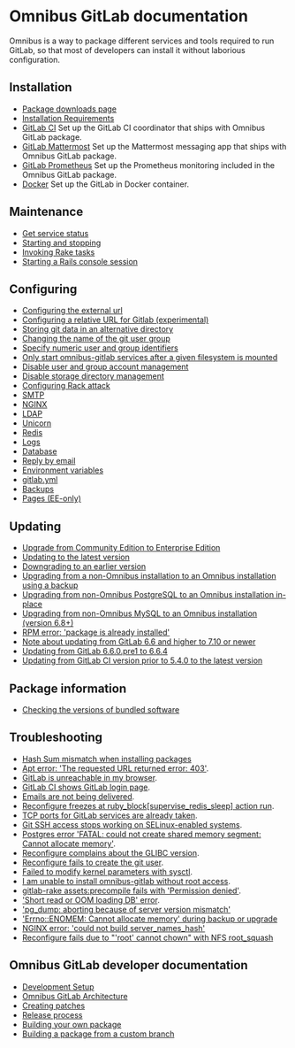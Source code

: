 # Omnibus GitLab documentation

Omnibus is a way to package different services and tools required to run GitLab, so that most of developers can install it without laborious configuration.

## Installation

- [Package downloads page](https://about.gitlab.com/downloads/)
- [Installation Requirements](https://docs.gitlab.com/ce/install/requirements.html)
- [GitLab CI](gitlab-ci/README.md) Set up the GitLab CI coordinator that ships with Omnibus GitLab package.
- [GitLab Mattermost](gitlab-mattermost/README.md) Set up the Mattermost messaging app that ships with Omnibus GitLab package.
- [GitLab Prometheus](https://docs.gitlab.com/ce/administration/monitoring/performance/prometheus.html) Set up the Prometheus
  monitoring included in the Omnibus GitLab package.
- [Docker](docker/README.md) Set up the GitLab in Docker container.

## Maintenance

- [Get service status](maintenance/README.md#get-service-status)
- [Starting and stopping](maintenance/README.md#starting-and-stopping)
- [Invoking Rake tasks](maintenance/README.md#invoking-rake-tasks)
- [Starting a Rails console session](maintenance/README.md#starting-a-rails-console-session)

## Configuring

- [Configuring the external url](settings/configuration.md#configuring-the-external-url-for-gitlab)
- [Configuring a relative URL for Gitlab (experimental)](settings/configuration.md#configuring-a-relative-url-for-gitlab)
- [Storing git data in an alternative directory](settings/configuration.md#storing-git-data-in-an-alternative-directory)
- [Changing the name of the git user group](settings/configuration.md#changing-the-name-of-the-git-user-group)
- [Specify numeric user and group identifiers](settings/configuration.md#specify-numeric-user-and-group-identifiers)
- [Only start omnibus-gitlab services after a given filesystem is mounted](settings/configuration.md#only-start-omnibus-gitlab-services-after-a-given-filesystem-is-mounted)
- [Disable user and group account management](settings/configuration.html#disable-user-and-group-account-management)
- [Disable storage directory management](settings/configuration.html#disable-storage-directories-management)
- [Configuring Rack attack](settings/configuration.md#configuring-rack-attack)
- [SMTP](settings/smtp.md)
- [NGINX](settings/nginx.md)
- [LDAP](settings/ldap.md)
- [Unicorn](settings/unicorn.md)
- [Redis](settings/redis.md)
- [Logs](settings/logs.md)
- [Database](settings/database.md)
- [Reply by email](https://docs.gitlab.com/ce/incoming_email/README.html)
- [Environment variables](settings/environment-variables.md)
- [gitlab.yml](settings/gitlab.yml.md)
- [Backups](settings/backups.md)
- [Pages (EE-only)](https://docs.gitlab.com/ee/pages/administration.html)

## Updating

- [Upgrade from Community Edition to Enterprise Edition](update/README.md#from-community-edition-to-enterprise-edition)
- [Updating to the latest version](update/README.md#updating-from-gitlab-66-and-higher-to-the-latest-version)
- [Downgrading to an earlier version](update/README.md#reverting-to-gitlab-66x-or-later)
- [Upgrading from a non-Omnibus installation to an Omnibus installation using a backup](update/README.md#upgrading-from-non-omnibus-postgresql-to-an-omnibus-installation-in-place)
- [Upgrading from non-Omnibus PostgreSQL to an Omnibus installation in-place](update/README.md#upgrading-from-non-omnibus-postgresql-to-an-omnibus-installation-in-place)
- [Upgrading from non-Omnibus MySQL to an Omnibus installation (version 6.8+)](update/README.md#upgrading-from-non-omnibus-mysql-to-an-omnibus-installation-version-68)
- [RPM error: 'package is already installed' ](update/README.md#rpm-package-is-already-installed-error)
- [Note about updating from GitLab 6.6 and higher to 7.10 or newer](update/README.md#updating-from-gitlab-66-and-higher-to-710-or-newer)
- [Updating from GitLab 6.6.0.pre1 to 6.6.4](update/README.md#updating-from-gitlab-660pre1-to-664)
- [Updating from GitLab CI version prior to 5.4.0 to the latest version](update/README.md#updating-from-gitlab-ci-version-prior-to-540-to-the-latest-version)

## Package information

- [Checking the versions of bundled software](package-information/#README.md#checking-the-versions-of-bundled-software)

## Troubleshooting

- [Hash Sum mismatch when installing packages](common_installation_problems/README.md#hash-sum-mismatch-when-installing-packages)
- [Apt error: 'The requested URL returned error: 403'](common_installation_problems/README.md#apt-error-the-requested-url-returned-error-403).
- [GitLab is unreachable in my browser](common_installation_problems/README.md#gitlab-is-unreachable-in-my-browser).
- [GitLab CI shows GitLab login page](common_installation_problems/README.md#gitlab-ci-shows-gitlab-login-page).
- [Emails are not being delivered](common_installation_problems/README.md#emails-are-not-being-delivered).
- [Reconfigure freezes at ruby_block[supervise_redis_sleep] action run](common_installation_problems/README.md#reconfigure-freezes-at-ruby_blocksupervise_redis_sleep-action-run).
- [TCP ports for GitLab services are already taken](common_installation_problems/README.md#tcp-ports-for-gitlab-services-are-already-taken).
- [Git SSH access stops working on SELinux-enabled systems](common_installation_problems/README.md#git-ssh-access-stops-working-on-selinux-enabled-systems).
- [Postgres error 'FATAL:  could not create shared memory segment: Cannot allocate memory'](common_installation_problems/README.md#postgres-error-fatal-could-not-create-shared-memory-segment-cannot-allocate-memory).
- [Reconfigure complains about the GLIBC version](common_installation_problems/README.md#reconfigure-complains-about-the-glibc-version).
- [Reconfigure fails to create the git user](common_installation_problems/README.md#reconfigure-fails-to-create-the-git-user).
- [Failed to modify kernel parameters with sysctl](common_installation_problems/README.md#failed-to-modify-kernel-parameters-with-sysctl).
- [I am unable to install omnibus-gitlab without root access](common_installation_problems/README.md#i-am-unable-to-install-omnibus-gitlab-without-root-access).
- [gitlab-rake assets:precompile fails with 'Permission denied'](common_installation_problems/README.md#gitlab-rake-assetsprecompile-fails-with-permission-denied).
- ['Short read or OOM loading DB' error](common_installation_problems/README.md#short-read-or-oom-loading-db-error).
- ['pg_dump: aborting because of server version mismatch'](settings/database.md#using-a-non-packaged-postgresql-database-management-server)
- ['Errno::ENOMEM: Cannot allocate memory' during backup or upgrade](common_installation_problems/README.md#errnoenomem-cannot-allocate-memory-during-backup-or-upgrade)
- [NGINX error: 'could not build server_names_hash'](common_installation_problems/README.md#nginx-error-could-not-build-server_names_hash-you-should-increase-server_names_hash_bucket_size)
- [Reconfigure fails due to "'root' cannot chown" with NFS root_squash](common_installation_problems/README.md#reconfigure-fails-due-to-root-cannot-chown-with-nfs-root_squash)

## Omnibus GitLab developer documentation

- [Development Setup](development/README.md)
- [Omnibus GitLab Architecture](architecture/README.md)
- [Creating patches](development/creating-patches.md)
- [Release process](release/README.md)
- [Building your own package](build/README.md)
- [Building a package from a custom branch](build/README.md#building-a-package-from-a-custom-branch)
